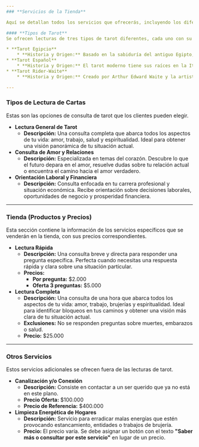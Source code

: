 ```yaml
---
### **Servicios de la Tienda**

Aquí se detallan todos los servicios que ofrecerás, incluyendo los diferentes tipos de lecturas de tarot y los servicios energéticos.

#### **Tipos de Tarot**
Se ofrecen lecturas de tres tipos de tarot diferentes, cada uno con su propia historia y origen.

* **Tarot Egipcio**
    * **Historia y Origen:** Basado en la sabiduría del antiguo Egipto, este tarot incorpora símbolos y deidades de su panteón. Su simbolismo evoca la profunda espiritualidad de esta civilización, aunque su conexión histórica directa es debatida.
* **Tarot Español**
    * **Historia y Origen:** El tarot moderno tiene sus raíces en la Italia del siglo XV, donde se originó como un juego de cartas para la nobleza. Con el tiempo, las cartas, incluyendo los "triunfos" o arcanos mayores, adoptaron un significado simbólico y se asociaron con prácticas esotéricas.
* **Tarot Rider-Waite**
    * **Historia y Origen:** Creado por Arthur Edward Waite y la artista Pamela Colman Smith en 1909. Este tarot fue revolucionario al incluir escenas detalladas en todos los Arcanos Menores, lo que facilita la interpretación intuitiva.

---
```

### **Tipos de Lectura de Cartas**
Estas son las opciones de consulta de tarot que los clientes pueden elegir.

* **Lectura General de Tarot**
    * **Descripción:** Una consulta completa que abarca todos los aspectos de tu vida: amor, trabajo, salud y espiritualidad. Ideal para obtener una visión panorámica de tu situación actual.
* **Consulta de Amor y Relaciones**
    * **Descripción:** Especializada en temas del corazón. Descubre lo que el futuro depara en el amor, resuelve dudas sobre tu relación actual o encuentra el camino hacia el amor verdadero.
* **Orientación Laboral y Financiera**
    * **Descripción:** Consulta enfocada en tu carrera profesional y situación económica. Recibe orientación sobre decisiones laborales, oportunidades de negocio y prosperidad financiera.

---
### **Tienda (Productos y Precios)**
Esta sección contiene la información de los servicios específicos que se venderán en la tienda, con sus precios correspondientes.

* **Lectura Rápida**
    * **Descripción:** Una consulta breve y directa para responder una pregunta específica. Perfecta cuando necesitas una respuesta rápida y clara sobre una situación particular.
    * **Precios:**
        * **Por pregunta:** $2.000
        * **Oferta 3 preguntas:** $5.000
* **Lectura Completa**
    * **Descripción:** Una consulta de una hora que abarca todos los aspectos de tu vida: amor, trabajo, brujerías y espiritualidad. Ideal para identificar bloqueos en tus caminos y obtener una visión más clara de tu situación actual.
    * **Exclusiones:** No se responden preguntas sobre muertes, embarazos o salud.
    * **Precio:** $25.000

---
### **Otros Servicios**
Estos servicios adicionales se ofrecen fuera de las lecturas de tarot.

* **Canalización y/o Conexión**
    * **Descripción:** Consiste en contactar a un ser querido que ya no está en este plano.
    * **Precio Oferta:** $100.000
    * **Precio de Referencia:** $400.000
* **Limpieza Energética de Hogares**
    * **Descripción:** Servicio para erradicar malas energías que estén provocando estancamiento, entidades o trabajos de brujería.
    * **Precio:** El precio varía. Se debe asignar un botón con el texto **"Saber más o consultar por este servicio"** en lugar de un precio.